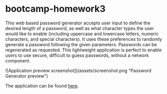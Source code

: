 # bootcamp-homework3

This web based password generator accepts user input to define the desired length of a password, as well as what character types the user would like to enable (including uppercase and lowercase letters, numeric characters, and special characters). It uses these preferences to randomly generate a password following the given parameters. Passwords can be regenerated as requested. This lightweight application is perfect to enable users to use secure, difficult to guess passwords, without a network component.

![Application preview screenshot])(assets/screenshot.png "Password Generator preview")

The application can be found [here](https://caaam.github.io/bootcamp-homework3/).
